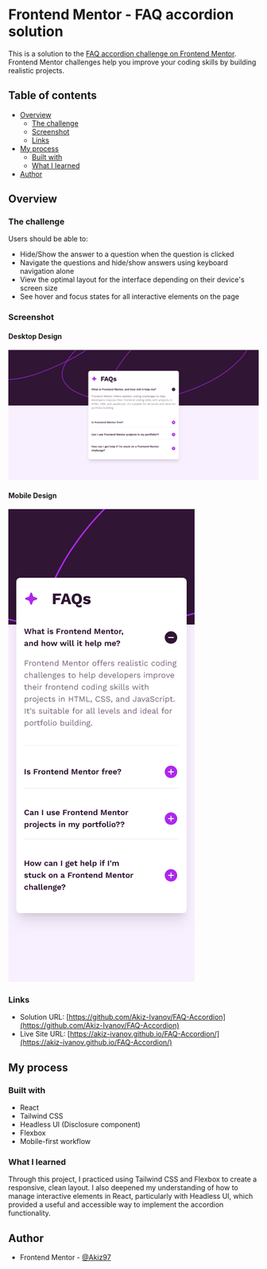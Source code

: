 # Frontend Mentor - FAQ accordion solution

This is a solution to the [FAQ accordion challenge on Frontend Mentor](https://www.frontendmentor.io/challenges/faq-accordion-wyfFdeBwBz). Frontend Mentor challenges help you improve your coding skills by building realistic projects.

## Table of contents

- [Overview](#overview)
  - [The challenge](#the-challenge)
  - [Screenshot](#screenshot)
  - [Links](#links)
- [My process](#my-process)
  - [Built with](#built-with)
  - [What I learned](#what-i-learned)
- [Author](#author)

## Overview

### The challenge

Users should be able to:

- Hide/Show the answer to a question when the question is clicked
- Navigate the questions and hide/show answers using keyboard navigation alone
- View the optimal layout for the interface depending on their device's screen size
- See hover and focus states for all interactive elements on the page

### Screenshot

#### Desktop Design

![](./design-previews/desktop-design.png)

#### Mobile Design

![](./design-previews/mobile-design.png)

### Links

- Solution URL: [https://github.com/Akiz-Ivanov/FAQ-Accordion](https://github.com/Akiz-Ivanov/FAQ-Accordion)
- Live Site URL: [https://akiz-ivanov.github.io/FAQ-Accordion/](https://akiz-ivanov.github.io/FAQ-Accordion/)

## My process

### Built with

- React
- Tailwind CSS
- Headless UI (Disclosure component)
- Flexbox
- Mobile-first workflow

### What I learned

Through this project, I practiced using Tailwind CSS and Flexbox to create a responsive, clean layout. I also deepened my understanding of how to manage interactive elements in React, particularly with Headless UI, which provided a useful and accessible way to implement the accordion functionality.

## Author

- Frontend Mentor - [@Akiz97](https://www.frontendmentor.io/profile/Akiz97)
